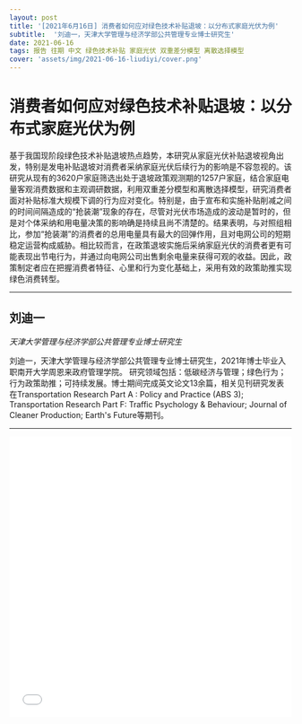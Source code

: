 ```yaml
---
layout: post
title: '[2021年6月16日] 消费者如何应对绿色技术补贴退坡：以分布式家庭光伏为例'
subtitle:  '刘迪一，天津大学管理与经济学部公共管理专业博士研究生'
date: 2021-06-16
tags: 报告 往期 中文 绿色技术补贴 家庭光伏 双重差分模型 离散选择模型 
cover: 'assets/img/2021-06-16-liudiyi/cover.png'
---
```


# 消费者如何应对绿色技术补贴退坡：以分布式家庭光伏为例

基于我国现阶段绿色技术补贴退坡热点趋势，本研究从家庭光伏补贴退坡视角出发，特别是发电补贴退坡对消费者采纳家庭光伏后续行为的影响是不容忽视的。该研究从现有的3620户家庭筛选出处于退坡政策观测期的1257户家庭，结合家庭电量客观消费数据和主观调研数据，利用双重差分模型和离散选择模型，研究消费者面对补贴标准大规模下调的行为应对变化。特别是，由于宣布和实施补贴削减之间的时间间隔造成的“抢装潮”现象的存在，尽管对光伏市场造成的波动是暂时的，但是对个体采纳和用电量决策的影响确是持续且尚不清楚的。结果表明，与对照组相比，参加“抢装潮”的消费者的总用电量具有最大的回弹作用，且对电网公司的短期稳定运营构成威胁。相比较而言，在政策退坡实施后采纳家庭光伏的消费者更有可能表现出节电行为，并通过向电网公司出售剩余电量来获得可观的收益。因此，政策制定者应在把握消费者特征、心里和行为变化基础上，采用有效的政策助推实现绿色消费转型。


----------

## 刘迪一

*天津大学管理与经济学部公共管理专业博士研究生*

刘迪一，天津大学管理与经济学部公共管理专业博士研究生，2021年博士毕业入职南开大学周恩来政府管理学院。
研究领域包括：低碳经济与管理；绿色行为；行为政策助推；可持续发展。博士期间完成英文论文13余篇，相关见刊研究发表在Transportation Research Part A : Policy and Practice (ABS 3); Transportation Research Part F: Traffic Psychology & Behaviour; Journal of Cleaner Production; Earth's Future等期刊。


-----------

<iframe style="width: 100%;height: 500px;" src="//player.bilibili.com/player.html?aid=716206684&bvid=BV1EX4y1A74J&cid=355416649&page=1" scrolling="no" border="0" frameborder="no" framespacing="0" allowfullscreen="true"> </iframe>